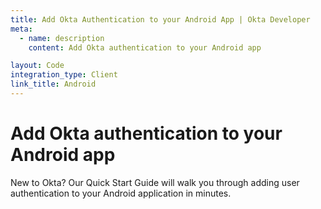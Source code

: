 ```yaml
---
title: Add Okta Authentication to your Android App | Okta Developer
meta:
  - name: description
    content: Add Okta authentication to your Android app

layout: Code
integration_type: Client
link_title: Android
---
```


# Add Okta authentication to your Android app
New to Okta? Our Quick Start Guide will walk you through adding user authentication to your Android application in minutes.
